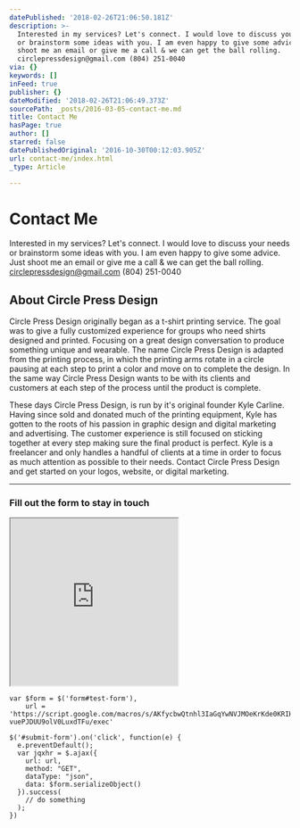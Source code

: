 ```yaml
---
datePublished: '2018-02-26T21:06:50.181Z'
description: >-
  Interested in my services? Let's connect. I would love to discuss your needs
  or brainstorm some ideas with you. I am even happy to give some advice. Just
  shoot me an email or give me a call & we can get the ball rolling.
  circlepressdesign@gmail.com (804) 251-0040
via: {}
keywords: []
inFeed: true
publisher: {}
dateModified: '2018-02-26T21:06:49.373Z'
sourcePath: _posts/2016-03-05-contact-me.md
title: Contact Me
hasPage: true
author: []
starred: false
datePublishedOriginal: '2016-10-30T00:12:03.905Z'
url: contact-me/index.html
_type: Article

---
```

# Contact Me

Interested in my services? Let's connect. I would love to discuss your needs or brainstorm some ideas with you. I am even happy to give some advice. Just shoot me an email or give me a call & we can get the ball rolling. circlepressdesign@gmail.com (804) 251-0040

## About Circle Press Design

Circle Press Design originally began as a t-shirt printing service. The goal was to give a fully customized experience for groups who need shirts designed and printed. Focusing on a great design conversation to produce something unique and wearable. The name Circle Press Design is adapted from the printing process, in which the printing arms rotate in a circle pausing at each step to print a color and move on to complete the design. In the same way Circle Press Design wants to be with its clients and customers at each step of the process until the product is complete.

These days Circle Press Design, is run by it's original founder Kyle Carline. Having since sold and donated much of the printing equipment, Kyle has gotten to the roots of his passion in graphic design and digital marketing and advertising. The customer experience is still focused on sticking together at every step making sure the final product is perfect. Kyle is a freelancer and only handles a handful of clients at a time in order to focus as much attention as possible to their needs. Contact Circle Press Design and get started on your logos, website, or digital marketing.

---

### Fill out the form to stay in touch

<iframe src="https://the-grid.github.io/ed-userhtml/?g=eJyVkU0KgzAQRveeYph9CWqW0WUv0ANIbCINxB90lPb2zRgXLVipkMU3ZPIek0lU048tOFMg2YkuXGGZAISjjFs4huR1bX15ddYbSJWIZbxy3TAT0GuwjHgSQqfbkJlUNfyiShEGr-_20XtjxwI3DgpGKLFqfvuy075s15d9-Y4mzE8b811j_rdRnjbKXaM8-NN6Juq7jTrNdesIee8xbpu_rYUSsfmTpQR3lG-7t6q9" height="300" style=""></iframe>

    var $form = $('form#test-form'),
        url = 'https://script.google.com/macros/s/AKfycbwQtnhl3IaGqYwNVJMOeKrKde0KRIH-vuePJDUU9olV0LuxdTFu/exec'
    
    $('#submit-form').on('click', function(e) {
      e.preventDefault();
      var jqxhr = $.ajax({
        url: url,
        method: "GET",
        dataType: "json",
        data: $form.serializeObject()
      }).success(
        // do something
      );
    })